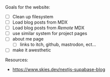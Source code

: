 Goals for the website:
- [ ] Clean up filesystem
- [ ] Load blog posts from MDX
- [ ] Load blog posts from *Remote* MDX
- [ ] use similar system for project pages 
- [ ] about me page
    - [ ] links to itch, github, mastrodon, ect...
- [ ] make it awesthetic

Resources:
- https://www.skies.dev/nextjs-supabase-blog
